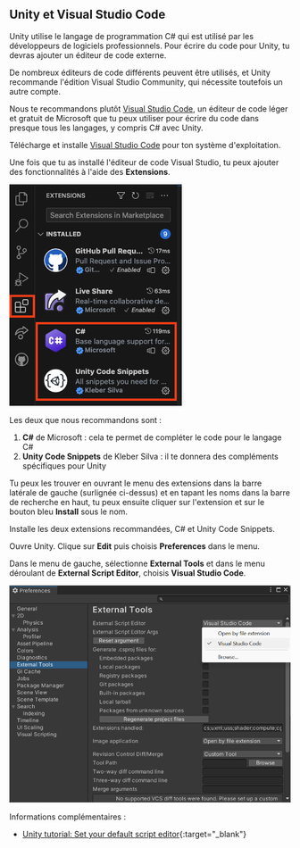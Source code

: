## Unity et Visual Studio Code

Unity utilise le langage de programmation C# qui est utilisé par les développeurs de logiciels professionnels. Pour écrire du code pour Unity, tu devras ajouter un éditeur de code externe.

De nombreux éditeurs de code différents peuvent être utilisés, et Unity recommande l'édition Visual Studio Community, qui nécessite toutefois un autre compte.

Nous te recommandons plutôt [Visual Studio Code](https://code.visualstudio.com/), un éditeur de code léger et gratuit de Microsoft que tu peux utiliser pour écrire du code dans presque tous les langages, y compris C# avec Unity.

Télécharge et installe [Visual Studio Code](https://code.visualstudio.com/) pour ton système d'exploitation.

Une fois que tu as installé l'éditeur de code Visual Studio, tu peux ajouter des fonctionnalités à l'aide des **Extensions**.

![Dans la barre latérale de Visual Studio Code, le symbole de l'extension (un carré divisé en quatre parties, la partie supérieure gauche étant légèrement séparée) est mis en évidence, ainsi que deux extensions : C# et Unity Code Snippets.](images/VSCode-extensions.png)

Les deux que nous recommandons sont :
1. **C#** de Microsoft : cela te permet de compléter le code pour le langage C#
2. **Unity Code Snippets** de Kleber Silva : il te donnera des compléments spécifiques pour Unity

Tu peux les trouver en ouvrant le menu des extensions dans la barre latérale de gauche (surlignée ci-dessus) et en tapant les noms dans la barre de recherche en haut, tu peux ensuite cliquer sur l'extension et sur le bouton bleu **Install** sous le nom.

Installe les deux extensions recommandées, C# et Unity Code Snippets.

Ouvre Unity. Clique sur **Edit** puis choisis **Preferences** dans le menu.

Dans le menu de gauche, sélectionne **External Tools** et dans le menu déroulant de **External Script Editor**, choisis **Visual Studio Code**.

![Menu des préférences avec Visual Studio Code choisi comme éditeur de script.](images/unity-editor-select.png)

Informations complémentaires :
+ [Unity tutorial: Set your default script editor](https://learn.unity.com/tutorial/set-your-default-script-editor-ide){:target="_blank"}